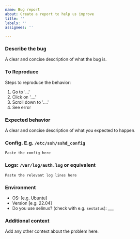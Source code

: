 ```yaml
---
name: Bug report
about: Create a report to help us improve
title: ''
labels: ''
assignees: ''

---
```


### Describe the bug
A clear and concise description of what the bug is.

### To Reproduce
Steps to reproduce the behavior:
1. Go to '...'
2. Click on '....'
3. Scroll down to '....'
4. See error

### Expected behavior
A clear and concise description of what you expected to happen.

### Config. E.g. `/etc/ssh/sshd_config`

```
Paste the config here
```

### Logs: `/var/log/auth.log` or equivalent

```
Paste the relevant log lines here
```

### Environment
 - OS: [e.g. Ubuntu]
 - Version [e.g. 22.04]
- Do you use selinux? (check with e.g. `sestatus`): ___

### Additional context
Add any other context about the problem here.
